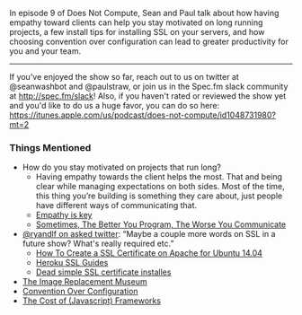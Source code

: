 In episode 9 of Does Not Compute, Sean and Paul talk about how having empathy toward clients can help you stay motivated on long running projects, a few install tips for installing SSL on your servers, and how choosing convention over configuration can lead to greater productivity for you and your team.

---

If you've enjoyed the show so far, reach out to us on twitter at @seanwashbot and @paulstraw, or join us in the Spec.fm slack community at http://spec.fm/slack! Also, if you haven't rated or reviewed the show yet and you'd like to do us a huge favor, you can do so here: https://itunes.apple.com/us/podcast/does-not-compute/id1048731980?mt=2


### Things Mentioned

* How do you stay motivated on projects that run long?
  * Having empathy towards the client helps the most. That and being clear while managing expectations on both sides. Most of the time, this thing you’re building is something they care about, just people have different ways of communicating that.
  * [Empathy is key](http://lifehacker.com/why-empathy-is-your-most-important-skill-and-how-to-pr-1505011685)
  * [Sometimes, The Better You Program, The Worse You Communicate](http://www.secretgeek.net/program_communicate_4reasons)
* [@ryandlf on asked twitter](https://twitter.com/ryandlf/status/667545527127556096): “Maybe a couple more words on SSL in a future show? What's really required etc.”
  * [How To Create a SSL Certificate on Apache for Ubuntu 14.04](https://www.digitalocean.com/community/tutorials/how-to-create-a-ssl-certificate-on-apache-for-ubuntu-14-04)
  * [Heroku SSL Guides](https://devcenter.heroku.com/articles/ssl-endpoint#acquire-ssl-certificate)
  * [Dead simple SSL certificate installes](http://certificatechain.io/)
* [The Image Replacement Museum](https://css-tricks.com/the-image-replacement-museum)
* [Convention Over Configuration](https://en.wikipedia.org/wiki/Convention_over_configuration)
* [The Cost of (Javascript) Frameworks](https://aerotwist.com/blog/the-cost-of-frameworks/)
